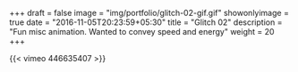 +++
draft = false
image = "img/portfolio/glitch-02-gif.gif"
showonlyimage = true
date = "2016-11-05T20:23:59+05:30"
title = "Glitch 02"
description = "Fun misc animation. Wanted to convey speed and energy"
weight = 20
+++

{{< vimeo 446635407 >}}